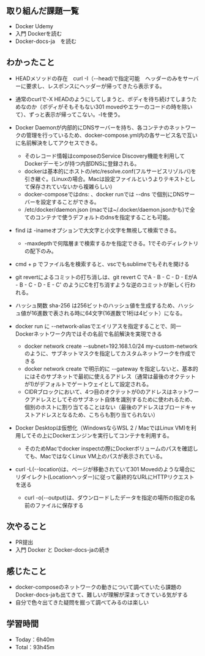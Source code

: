 ## 取り組んだ課題一覧
- Docker Udemy
- 入門 Dockerを読む
- Docker-docs-ja　を読む

## わかったこと
- HEADメソッドの存在　curl -I（--head)で指定可能　ヘッダーのみをサーバーに要求し、レスポンスにヘッダーが帰ってきたら表示する。
- 通常のcurlで-X HEADのようにしてしまうと、ボディを待ち続けてしまうためなのか（ボディがそもそもない301 movedやエラーのコードの時を除いて）、ずっと表示が帰ってこない。-Iを使う。
- Docker Daemonが内部的にDNSサーバーを持ち、各コンテナのネットワークの管理を行っているため、docker-compose.yml内の各サービス名で互いに名前解決をしてアクセスできる。
    - そのレコード情報はcomposeのService Discovery機能を利用してDockerデーモンが持つ内部DNSに登録される。
    - dockerは基本的にホストの/etc/resolve.conf(フルサービスリゾルバ)を引き継ぐ。(Linuxの場合。Macは設定ファイルというよりテキストとして保存されていないから複雑らしい)
    - docker-composeではdns: 、docker runでは --dns で個別にDNSサーバーを設定することができる。
    - /etc/docker/daemon.json (macでは~/.docker/daemon.jsonかも)で全てのコンテナで使うデフォルトのdnsを指定することも可能。

- find は -inameオプションで大文字と小文字を無視して検索できる。
    - -maxdepthで何階層まで検索するかを指定できる。1でそのディレクトリの配下のみ。

- cmd + p でファイル名を検索すると、vscでもsublimeでもそれを開ける

- git revertによるコミットの打ち消しは、git revert C でA - B - C - D - EがA - B - C - D - E - C' のようにCを打ち消すような逆のコミットが新しく行われる。

- ハッシュ関数 sha-256 は256ビットのハッシュ値を生成するため、ハッシュ値が16進数で表される時に64文字(16進数で1桁は4ビット）になる。

- docker run に --network-aliasでエイリアスを指定することで、同一Dockerネットワーク内ではその名前で名前解決を実現できる
    - docker network create --subnet=192.168.1.0/24 my-custom-network のように、サブネットマスクを指定してカスタムネットワークを作成できる
    - docker network create で明示的に --gateway を指定しないと、基本的にはそのサブネットで最初に使えるアドレス（通常は最後のオクテットが1)がデフォルトでゲートウェイとして設定される。
    - CIDRブロックにおいて、4つ目のオクテットが0のアドレスはネットワークアドレスとしてそのサブネット自体を識別するために使われるため、個別のホストに割り当てることはない（最後のアドレスはブロードキャストアドレスとなるため、こちらも割り当てられない）

- Docker Desktopは仮想化（WindowsならWSL 2 / MacではLinux VM)を利用してその上にDockerエンジンを実行してコンテナを利用する。
    - そのためMacでdocker inspectの際にDockerボリュームのパスを確認しても、MacではなくLinux VM上のパスが表示されている。

- curl -L(--location)は、ページが移動されていて301 Movedのような場合にリダイレクト(Locationヘッダー)に従って最終的なURLにHTTPリクエストを送る
    - curl -o(--output)は、ダウンロードしたデータを指定の場所の指定の名前のファイルに保存する

## 次やること
- PR提出
- 入門 Docker と Docker-docs-jaの続き

## 感じたこと
- docker-composeのネットワークの動きについて調べていたら課題のDocker-docs-jaも出てきて、難しいが理解が深まってきている気がする
- 自分で色々出てきた疑問を掘って調べてみるのは楽しい

## 学習時間
- Today：6h40m
- Total：93h45m
